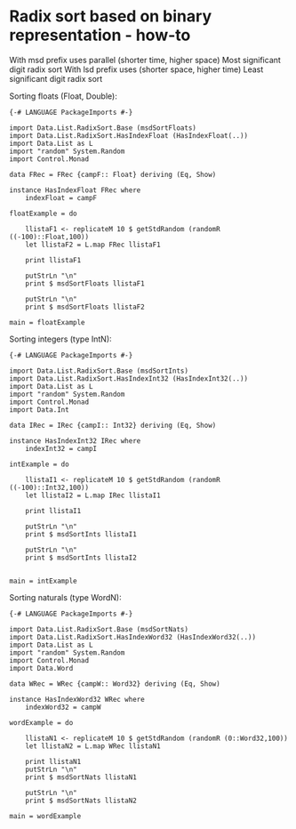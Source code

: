 # Radix sort based on binary representation - how-to

With msd prefix uses parallel (shorter time, higher space) Most significant digit radix sort
With lsd prefix uses (shorter space, higher time) Least significant digit radix sort

Sorting floats (Float, Double):

    {-# LANGUAGE PackageImports #-}

    import Data.List.RadixSort.Base (msdSortFloats)
    import Data.List.RadixSort.HasIndexFloat (HasIndexFloat(..))
    import Data.List as L
    import "random" System.Random
    import Control.Monad

    data FRec = FRec {campF:: Float} deriving (Eq, Show)

    instance HasIndexFloat FRec where
        indexFloat = campF

    floatExample = do

        llistaF1 <- replicateM 10 $ getStdRandom (randomR ((-100)::Float,100))
        let llistaF2 = L.map FRec llistaF1

        print llistaF1

        putStrLn "\n"
        print $ msdSortFloats llistaF1

        putStrLn "\n"
        print $ msdSortFloats llistaF2

    main = floatExample

Sorting integers (type IntN):

    {-# LANGUAGE PackageImports #-}

    import Data.List.RadixSort.Base (msdSortInts)
    import Data.List.RadixSort.HasIndexInt32 (HasIndexInt32(..))
    import Data.List as L
    import "random" System.Random
    import Control.Monad
    import Data.Int

    data IRec = IRec {campI:: Int32} deriving (Eq, Show)

    instance HasIndexInt32 IRec where
        indexInt32 = campI

    intExample = do

        llistaI1 <- replicateM 10 $ getStdRandom (randomR ((-100)::Int32,100))
        let llistaI2 = L.map IRec llistaI1

        print llistaI1

        putStrLn "\n"
        print $ msdSortInts llistaI1

        putStrLn "\n"
        print $ msdSortInts llistaI2


    main = intExample

Sorting naturals (type WordN):

    {-# LANGUAGE PackageImports #-}

    import Data.List.RadixSort.Base (msdSortNats)
    import Data.List.RadixSort.HasIndexWord32 (HasIndexWord32(..))
    import Data.List as L
    import "random" System.Random
    import Control.Monad
    import Data.Word

    data WRec = WRec {campW:: Word32} deriving (Eq, Show)

    instance HasIndexWord32 WRec where
        indexWord32 = campW

    wordExample = do

        llistaN1 <- replicateM 10 $ getStdRandom (randomR (0::Word32,100))
        let llistaN2 = L.map WRec llistaN1

        print llistaN1
        putStrLn "\n"
        print $ msdSortNats llistaN1

        putStrLn "\n"
        print $ msdSortNats llistaN2

    main = wordExample

